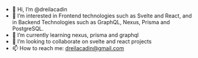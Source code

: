 - 👋 Hi, I’m @dreilacadin
- 👀 I’m interested in Frontend technologies such as Svelte and React, and in Backend Technologies such as GraphQL, Nexus, Prisma and PostgreSQL.
- 🌱 I’m currently learning nexus, prisma and graphql
- 💞️ I’m looking to collaborate on svelte and react projects
- 📫 How to reach me: dreilacadin@gmail.com

<!---
dreilacadin/dreilacadin is a ✨ special ✨ repository because its `README.md` (this file) appears on your GitHub profile.
You can click the Preview link to take a look at your changes.
--->
